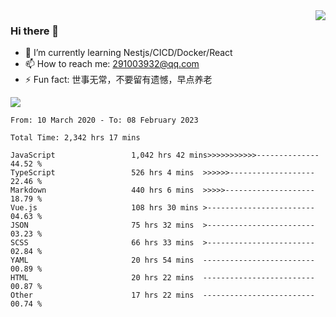 <img align='right' src='https://github-readme-stats.vercel.app/api?username=niaogege&show_icons=true&theme=radical'/>

### Hi there 👋

- 🌱 I’m currently learning Nestjs/CICD/Docker/React
- 📫 How to reach me: 291003932@qq.com
- ⚡ Fun fact:  世事无常，不要留有遗憾，早点养老

![](https://github-readme-stats.vercel.app/api/top-langs/?username=niaogege&layout=compact)

<!--START_SECTION:waka-->

```text
From: 10 March 2020 - To: 08 February 2023

Total Time: 2,342 hrs 17 mins

JavaScript                 1,042 hrs 42 mins>>>>>>>>>>>--------------   44.52 %
TypeScript                 526 hrs 4 mins  >>>>>>-------------------   22.46 %
Markdown                   440 hrs 6 mins  >>>>>--------------------   18.79 %
Vue.js                     108 hrs 30 mins >------------------------   04.63 %
JSON                       75 hrs 32 mins  >------------------------   03.23 %
SCSS                       66 hrs 33 mins  >------------------------   02.84 %
YAML                       20 hrs 54 mins  -------------------------   00.89 %
HTML                       20 hrs 22 mins  -------------------------   00.87 %
Other                      17 hrs 22 mins  -------------------------   00.74 %
```

<!--END_SECTION:waka-->
